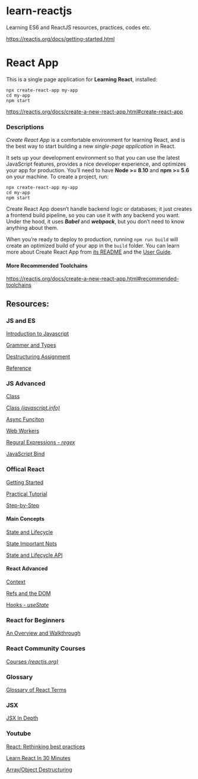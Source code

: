 # learn-reactjs
Learning ES6 and ReactJS resources, practices, codes etc.

https://reactjs.org/docs/getting-started.html

# React App
This is a single page application for **Learning React**, installed:

```
npx create-react-app my-app
cd my-app
npm start
```

https://reactjs.org/docs/create-a-new-react-app.html#create-react-app

### Descriptions

*Create React App* is a comfortable environment for learning React, and is the best way to start building a new *single-page application* in React.

It sets up your development environment so that you can use the latest JavaScript features, provides a nice developer experience, and optimizes your app for production. You’ll need to have **Node >= 8.10** and **npm >= 5.6** on your machine. To create a project, run:

```
npx create-react-app my-app
cd my-app
npm start
```

Create React App doesn’t handle backend logic or databases; it just creates a frontend build pipeline, so you can use it with any backend you want. Under the hood, it uses ***Babel*** and ***webpack***, but you don’t need to know anything about them.

When you’re ready to deploy to production, running `npm run build` will create an optimized build of your app in the `build` folder. You can learn more about Create React App from [its README](https://github.com/facebookincubator/create-react-app#create-react-app--) and the [User Guide](https://facebook.github.io/create-react-app/).

#### More Recommended Toolchains
https://reactjs.org/docs/create-a-new-react-app.html#recommended-toolchains


## Resources:

### JS and ES
[Introduction to Javascript](https://developer.mozilla.org/en-US/docs/Web/JavaScript/A_re-introduction_to_JavaScript)

[Grammer and Types](https://developer.mozilla.org/en-US/docs/Web/JavaScript/Guide/Grammar_and_types)

[Destructuring Assignment](https://developer.mozilla.org/en-US/docs/Web/JavaScript/Reference/Operators/Destructuring_assignment)

[Reference](https://developer.mozilla.org/en-US/docs/Web/JavaScript/Reference)

### JS Advanced
[Class](https://developer.mozilla.org/en-US/docs/Web/JavaScript/Reference/Statements/class)

[Class *(javascript.info)*](https://javascript.info/class)

[Async Funciton](https://developer.mozilla.org/en-US/docs/Web/JavaScript/Reference/Statements/async_function)

[Web Workers](https://developer.mozilla.org/en-US/docs/Web/API/Web_Workers_API/Using_web_workers)

[Regural Expressions *- regex*](https://developer.mozilla.org/en-US/docs/Web/JavaScript/Guide/Regular_Expressions)

[JavaScript Bind](https://www.smashingmagazine.com/2014/01/understanding-javascript-function-prototype-bind/)

### Offical React
[Getting Started](https://reactjs.org/docs/getting-started.html)

[Practical Tutorial ](https://reactjs.org/tutorial/tutorial.html)

[Step-by-Step](https://reactjs.org/docs/hello-world.html)

#### Main Concepts
[State and Lifecycle](https://reactjs.org/docs/state-and-lifecycle.html)

[State Important Nots](https://reactjs.org/docs/state-and-lifecycle.html#using-state-correctly)

[State and Lifecycle API](https://reactjs.org/docs/react-component.html)

#### React Advanced
[Context](https://reactjs.org/docs/context.html)

[Refs and the DOM](https://reactjs.org/docs/refs-and-the-dom.html)

[Hooks *- useState*](https://reactjs.org/docs/hooks-reference.html)

### React for Beginners
[An Overview and Walkthrough](https://www.taniarascia.com/getting-started-with-react/)

### React Community Courses
[Courses *(reactjs.org)*](https://reactjs.org/community/courses.html)

### Glossary
[Glossary of React Terms](https://reactjs.org/docs/glossary.html)

### JSX
[JSX In Depth](https://reactjs.org/docs/jsx-in-depth.html)

### Youtube

[React: Rethinking best practices](https://www.youtube.com/watch?v=x7cQ3mrcKaY)

[Learn React In 30 Minutes](https://www.youtube.com/watch?v=hQAHSlTtcmY)

[Array/Object Destructuring](https://www.youtube.com/watch?v=NIq3qLaHCIs)
